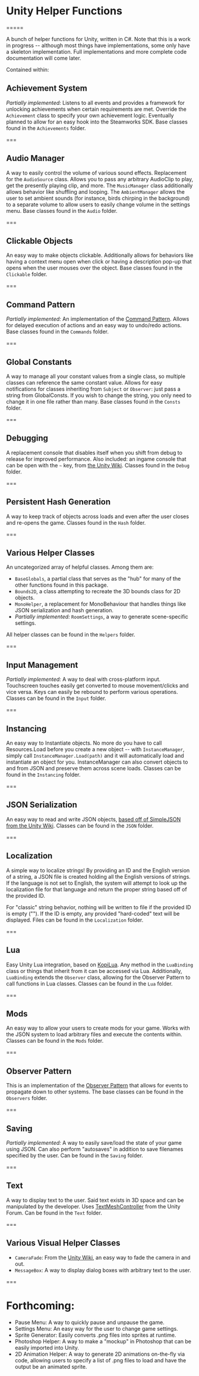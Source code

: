 # Unity Helper Functions
=====

A bunch of helper functions for Unity, written in C#. Note that this is a work in progress -- although most things have implementations, some only have a skeleton implementation. Full implementations and more complete code documentation will come later.

Contained within:

## Achievement System

*Partially implemented:* Listens to all events and provides a framework for unlocking achievements when certain requirements are met. Override the `Achievement` class to specify your own achievement logic. Eventually planned to allow for an easy hook into the Steamworks SDK. Base classes found in the `Achievements` folder.

===

## Audio Manager

A way to easily control the volume of various sound effects. Replacement for the `AudioSource` class. Allows you to pass any arbitrary AudioClip to play, get the presently playing clip, and more. The `MusicManager` class additionally allows behavior like shuffling and looping. The `AmbientManager` allows the user to set ambient sounds (for instance, birds chirping in the background) to a separate volume to allow users to easily change volume in the settings menu. Base classes found in the `Audio` folder.

===

## Clickable Objects

An easy way to make objects clickable. Additionally allows for behaviors like having a context menu open when click or having a description pop-up that opens when the user mouses over the object. Base classes found in the `Clickable` folder.

===

## Command Pattern

*Partially implemented:* An implementation of the [Command Pattern](http://en.wikipedia.org/wiki/Command_pattern). Allows for delayed execution of actions and an easy way to undo/redo actions. Base classes found in the `Commands` folder.

===

## Global Constants

A way to manage all your constant values from a single class, so multiple classes can reference the same constant value. Allows for easy notifications for classes inheriting from `Subject` or `Observer`: just pass a string from GlobalConsts. If you wish to change the string, you only need to change it in one file rather than many. Base classes found in the `Consts` folder.

===

## Debugging

A replacement console that disables itself when you shift from debug to release for improved performance. Also included: an ingame console that can be open with the `~` key, from [the Unity Wiki](http://wiki.unity3d.com/index.php?title=DebugConsole). Classes found in the `Debug` folder.

===

## Persistent Hash Generation

A way to keep track of objects across loads and even after the user closes and re-opens the game. Classes found in the `Hash` folder.

===

## Various Helper Classes

An uncategorized array of helpful classes. Among them are:

* `BaseGlobals`, a partial class that serves as the "hub" for many of the other functions found in this package.
* `Bounds2D`, a class attempting to recreate the 3D bounds class for 2D objects.
* `MonoHelper`, a replacement for MonoBehaviour that handles things like JSON serialization and hash generation.
* *Partially implemented:* `RoomSettings`, a way to generate scene-specific settings.

All helper classes can be found in the `Helpers` folder.

===

## Input Management

*Partially implemented:* A way to deal with cross-platform input. Touchscreen touches easily get converted to mouse movement/clicks and vice versa. Keys can easily be rebound to perform various operations. Classes can be found in the `Input` folder.

===

## Instancing

An easy way to Instantiate objects. No more do you have to call Resources.Load before you create a new object -- with `InstanceManager`, simply call `InstanceManager.Load(path)` and it will automatically load and instantiate an object for you. InstanceManager can also convert objects to and from JSON and preserve them across scene loads. Classes can be found in the `Instancing` folder.

===

## JSON Serialization

An easy way to read and write JSON objects, [based off of SimpleJSON from the Unity Wiki](http://wiki.unity3d.com/index.php/SimpleJSON). Classes can be found in the `JSON` folder.

===

## Localization

A simple way to localize strings! By providing an ID and the English version of a string, a JSON file is created holding all the English versions of strings. If the language is not set to English, the system will attempt to look up the localization file for that language and return the proper string based off of the provided ID.

For "classic" string behavior, nothing will be written to file if the provided ID is empty (""). If the ID is empty, any provided "hard-coded" text will be displayed. Files can be found in the `Localization` folder.

===

## Lua

Easy Unity Lua integration, based on [KopiLua](https://github.com/gfoot/kopilua). Any method in the `LuaBinding` class or things that inherit from it can be accessed via Lua. Additionally, `LuaBinding` extends the `Observer` class, allowing for the Observer Pattern to call functions in Lua classes. Classes can be found in the `Lua` folder.

===

## Mods

An easy way to allow your users to create mods for your game. Works with the JSON system to load arbitrary files and execute the contents within. Classes can be found in the `Mods` folder.

===

## Observer Pattern

This is an implementation of the [Observer Pattern](http://en.wikipedia.org/wiki/Observer_pattern) that allows for events to propagate down to other systems. The base classes can be found in the `Observers` folder.

===

## Saving

*Partially implemented:* A way to easily save/load the state of your game using JSON. Can also perform "autosaves" in addition to save filenames specified by the user. Can be found in the `Saving` folder.

===

## Text

A way to display text to the user. Said text exists in 3D space and can be manipulated by the developer. Uses [TextMeshController](http://forum.unity3d.com/threads/32227-3D-Text-Wrap) from the Unity Forum. Can be found in the `Text` folder.

===

## Various Visual Helper Classes

* `CameraFade`: From the [Unity Wiki](http://wiki.unity3d.com/index.php?title=FadeInOut), an easy way to fade the camera in and out.
* `MessageBox`: A way to display dialog boxes with arbitrary text to the user.

===

# Forthcoming:

* Pause Menu: A way to quickly pause and unpause the game.
* Settings Menu: An easy way for the user to change game settings.
* Sprite Generator: Easily converts .png files into sprites at runtime.
* Photoshop Helper: A way to make a "mockup" in Photoshop that can be easily imported into Unity.
* 2D Animation Helper: A way to generate 2D animations on-the-fly via code, allowing users to specify a list of .png files to load and have the output be an animated sprite.